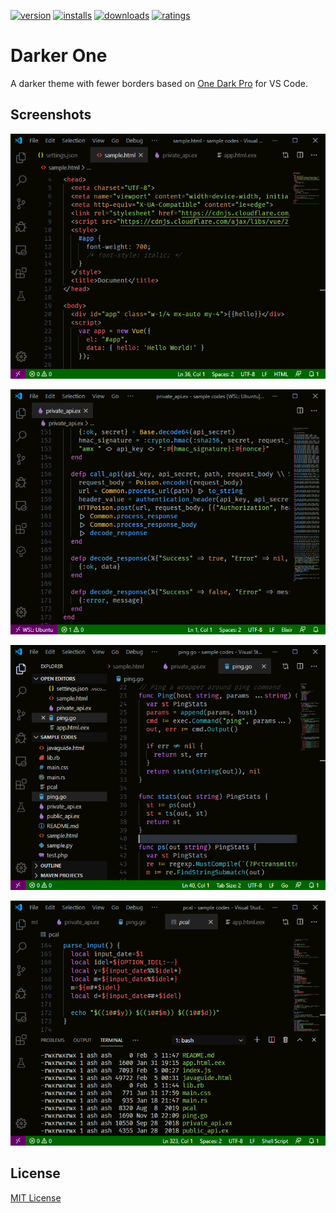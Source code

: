 [![version](https://vsmarketplacebadge.apphb.com/version-short/ashksh.darker-one.svg?style=for-the-badge&color=006600&labelColor=080800)](https://marketplace.visualstudio.com/items?itemName=ashksh.darker-one)
[![installs](https://vsmarketplacebadge.apphb.com/installs/ashksh.darker-one.svg?style=for-the-badge&color=006600&labelColor=080800)](https://marketplace.visualstudio.com/items?itemName=ashksh.darker-one)
[![downloads](https://vsmarketplacebadge.apphb.com/downloads/ashksh.darker-one.svg?style=for-the-badge&color=006600&labelColor=080800)](https://marketplace.visualstudio.com/items?itemName=ashksh.darker-one)
[![ratings](https://vsmarketplacebadge.apphb.com/rating-star/ashksh.darker-one.svg?style=for-the-badge&color=006600&labelColor=080800)](https://marketplace.visualstudio.com/items?itemName=ashksh.darker-one)

# Darker One
A darker theme with fewer borders based on [One Dark Pro](https://github.com/Binaryify/OneDark-Pro) for VS Code.

## Screenshots
![html screenshot](screenshot/hcj.png)


![elixir screenshot](screenshot/ex.png)


![go screenshot](screenshot/go.png)


![bash screenshot](screenshot/sh.png)

## License
[MIT License](LICENSE)
